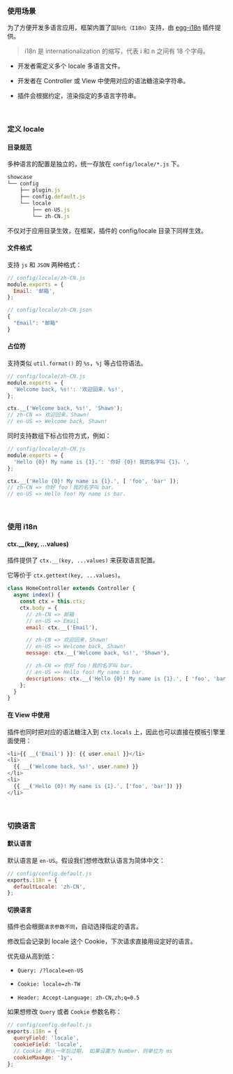 ### 使用场景

为了方便开发多语言应用，框架内置了`国际化（I18n）`支持，由 [egg-i18n](https://github.com/eggjs/egg-i18n) 插件提供。

> i18n 是 internationalization 的缩写，代表 i 和 n 之间有 18 个字母。

* 开发者需定义多个 locale 多语言文件。

* 开发者在 Controller 或 View 中使用对应的语法糖渲染字符串。

* 插件会根据约定，渲染指定的多语言字符串。

<br/>

### 定义 locale

#### 目录规范

多种语言的配置是独立的，统一存放在 `config/locale/*.js` 下。


~~~js
showcase
└── config
    ├── plugin.js
    ├── config.default.js
    └── locale
        ├── en-US.js
        └── zh-CN.js
~~~

不仅对于应用目录生效，在框架，插件的 config/locale 目录下同样生效。

#### 文件格式

支持 `js` 和 `JSON` 两种格式：

~~~js
// config/locale/zh-CN.js
module.exports = {
  Email: '邮箱',
};
~~~

~~~js
// config/locale/zh-CN.json
{
  "Email": "邮箱"
}
~~~

#### 占位符

支持类似 `util.format()` 的 `%s`，`%j` 等占位符语法。

~~~js
// config/locale/zh-CN.js
module.exports = {
  'Welcome back, %s!': '欢迎回来，%s!',
};

ctx.__('Welcome back, %s!', 'Shawn');
// zh-CN => 欢迎回来，Shawn!
// en-US => Welcome back, Shawn!
~~~

同时支持数组下标占位符方式，例如：

~~~js
// config/locale/zh-CN.js
module.exports = {
  'Hello {0}! My name is {1}.': '你好 {0}! 我的名字叫 {1}。',
};

ctx.__('Hello {0}! My name is {1}.', [ 'foo', 'bar' ]);
// zh-CN => 你好 foo！我的名字叫 bar。
// en-US => Hello foo! My name is bar.
~~~

<br/>

### 使用 i18n

#### ctx.__(key, ...values)

插件提供了 `ctx.__(key, ...values)` 来获取语言配置。

它等价于 `ctx.gettext(key, ...values)`。

~~~js
class HomeController extends Controller {
  async index() {
    const ctx = this.ctx;
    ctx.body = {
      // zh-CN => 邮箱
      // en-US => Email
      email: ctx.__('Email'),

      // zh-CN => 欢迎回来，Shawn!
      // en-US => Welcome back, Shawn!
      message: ctx.__('Welcome back, %s!', 'Shawn'),

      // zh-CN => 你好 foo！我的名字叫 bar。
      // en-US => Hello foo! My name is bar.
      descriptions: ctx.__('Hello {0}! My name is {1}.', [ 'foo', 'bar' ]),
    };
  }
}
~~~

#### 在 View 中使用

插件也同时把对应的语法糖注入到 `ctx.locals` 上，因此也可以直接在模板引擎里面使用：

~~~js
<li>{{ __('Email') }}: {{ user.email }}</li>
<li>
  {{ __('Welcome back, %s!', user.name) }}
</li>
<li>
  {{ __('Hello {0}! My name is {1}.', ['foo', 'bar']) }}
</li>
~~~

<br/>

### 切换语言

#### 默认语言

默认语言是 `en-US`。假设我们想修改默认语言为简体中文：

~~~js
// config/config.default.js
exports.i18n = {
  defaultLocale: 'zh-CN',
};
~~~

#### 切换语言

插件也会根据`请求参数不同`，自动选择指定的语言。

修改后会记录到 locale 这个 Cookie，下次请求直接用设定好的语言。

优先级从高到低：

* `Query: /?locale=en-US`

* `Cookie: locale=zh-TW`

* `Header: Accept-Language: zh-CN,zh;q=0.5`

如果想修改 `Query` 或者 `Cookie` 参数名称：

~~~js
// config/config.default.js
exports.i18n = {
  queryField: 'locale',
  cookieField: 'locale',
  // Cookie 默认一年后过期， 如果设置为 Number，则单位为 ms
  cookieMaxAge: '1y',
};
~~~